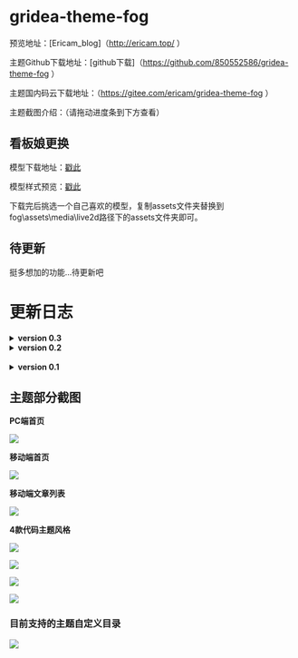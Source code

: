# gridea-theme-fog

预览地址：[Ericam_blog]（<http://ericam.top/> ）

主题Github下载地址：[github下载]（<https://github.com/850552586/gridea-theme-fog> ）

主题国内码云下载地址：（<https://gitee.com/ericam/gridea-theme-fog> ）

主题截图介绍：（请拖动进度条到下方查看）



## 看板娘更换

模型下载地址：[戳此](https://gitee.com/ericam/live2d-widget-models )

模型样式预览：[戳此](https://blog.csdn.net/wang_123_zy/article/details/87181892 )

下载完后挑选一个自己喜欢的模型，复制assets文件夹替换到fog\assets\media\live2d路径下的assets文件夹即可。



## 待更新

挺多想加的功能...待更新吧

# 更新日志

<details>
<summary><b>version 0.3</b></summary>
<pre>
<ul>
- 优化：总体布局
- 优化：适配了Microsoft edge浏览器
- 调整：友链页面样式
- 调整：更换了看板娘模型
</ul>
</pre>
</details>

<details>
<summary><b>version 0.2</b></summary>
<pre>
<ul>
- 重构移动端界面
- 添加：移动端首页大图
- 添加：网站介绍闪烁跳动
- 添加：看板娘
- 添加：两款社交按钮（微信+steam）
- 添加：4款代码块主题风格
- 调整：分页按钮布局（虽然可能还有点Bug）
- 调整：社交按钮（并新增微信+steam）
- 修复：归档页无分页按钮bug
- 修复：移动端无评论界面的bug
- 修复：代码块自适应问题
- 修复：移动端无法加载valine评论系统
</ul>
</pre>
</details>
&nbsp;
&nbsp;
<details>
<summary><b>version 0.1</b></summary>
<pre>
<ul>
- 添加了博客自定义配置背景大图
- 侧边栏伸缩滑动
- 无封面图采用自定义配置图片
- 4款社交按钮
- 头像悬浮 旋转功能
- 暗黑金属系分页按钮-显示当前页面数
- 站点运行时间统计
- 浏览文章时加载目录树
- 浏览器滑动条美化（chrome等）
- 优先采用valine评论系统
- 标签云标签随机颜色显示
- 站内文章标题搜索功能
</ul>
</pre>
</details>

## 主题部分截图

**PC端首页**

![](https://ericamblog.oss-cn-shanghai.aliyuncs.com/GrideaFog/TIM图片20200412141710.png)

**移动端首页**

![](https://ericamblog.oss-cn-shanghai.aliyuncs.com/GrideaFog/9.png)



**移动端文章列表**

![](https://ericamblog.oss-cn-shanghai.aliyuncs.com/GrideaFog/TIM图片20200412141356.png)



**4款代码主题风格**

![](https://ericamblog.oss-cn-shanghai.aliyuncs.com/GrideaFog/12.png)

![](https://ericamblog.oss-cn-shanghai.aliyuncs.com/GrideaFog/13.png)

![](https://ericamblog.oss-cn-shanghai.aliyuncs.com/GrideaFog/14.png)

![](https://ericamblog.oss-cn-shanghai.aliyuncs.com/GrideaFog/15.png)

### 目前支持的主题自定义目录

![](https://ericamblog.oss-cn-shanghai.aliyuncs.com/GrideaFog/16.png)